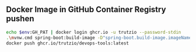 ## Docker Image in GitHub Container Registry pushen

```sh
echo $env:GH_PAT | docker login ghcr.io -u trutzio --password-stdin
.\mvnw.cmd spring-boot:build-image -D"spring-boot.build-image.imageName=ghcr.io/trutzio/devops-tools"
docker push ghcr.io/trutzio/devops-tools:latest
```